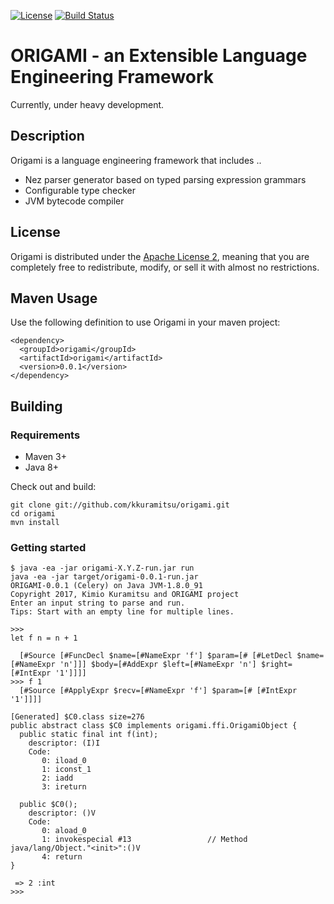 [![License](https://img.shields.io/badge/license-Apache%202-blue.svg)](#license)
[![Build Status](https://travis-ci.org/kkuramitsu/origami.svg?branch=master)](https://travis-ci.org/kkuramitsu/origami)
<!--
[![Coverage Status](https://coveralls.io/repos/github/sekiguchi-nagisa/ydsh/badge.svg?branch=master)](https://coveralls.io/github/sekiguchi-nagisa/ydsh?branch=master)
-->

# ORIGAMI - an Extensible Language Engineering Framework

Currently, under heavy development.

Description
-----------

Origami is a language engineering framework that includes ..

* Nez parser generator based on typed parsing expression grammars
* Configurable type checker
* JVM bytecode compiler

License
-------

Origami is distributed under the [Apache License 2](http://www.apache.org/licenses/LICENSE-2.0), meaning that you are completely free to redistribute, modify, or sell it with almost no restrictions.

<!--
Documentation
-------------

* [wiki](https://github.com/kkuramitsu/origami/wiki)

Forums
------

* [origami-users](https://groups.google.com/group/origami-users)
* [origami-dev](https://groups.google.com/group/origami-dev)

-->

Maven Usage
-----------

Use the following definition to use Origami in your maven project:

```
<dependency>
  <groupId>origami</groupId>
  <artifactId>origami</artifactId>
  <version>0.0.1</version>
</dependency>
```

Building
--------

### Requirements

* Maven 3+
* Java 8+

Check out and build:

```
git clone git://github.com/kkuramitsu/origami.git
cd origami
mvn install
```

### Getting started

```
$ java -ea -jar origami-X.Y.Z-run.jar run
java -ea -jar target/origami-0.0.1-run.jar
ORIGAMI-0.0.1 (Celery) on Java JVM-1.8.0_91
Copyright 2017, Kimio Kuramitsu and ORIGAMI project
Enter an input string to parse and run.
Tips: Start with an empty line for multiple lines.

>>> 
let f n = n + 1

  [#Source [#FuncDecl $name=[#NameExpr 'f'] $param=[# [#LetDecl $name=[#NameExpr 'n']]] $body=[#AddExpr $left=[#NameExpr 'n'] $right=[#IntExpr '1']]]]
>>> f 1
  [#Source [#ApplyExpr $recv=[#NameExpr 'f'] $param=[# [#IntExpr '1']]]]

[Generated] $C0.class size=276
public abstract class $C0 implements origami.ffi.OrigamiObject {
  public static final int f(int);
    descriptor: (I)I
    Code:
       0: iload_0
       1: iconst_1
       2: iadd
       3: ireturn

  public $C0();
    descriptor: ()V
    Code:
       0: aload_0
       1: invokespecial #13                 // Method java/lang/Object."<init>":()V
       4: return
}

 => 2 :int
>>> 


```


